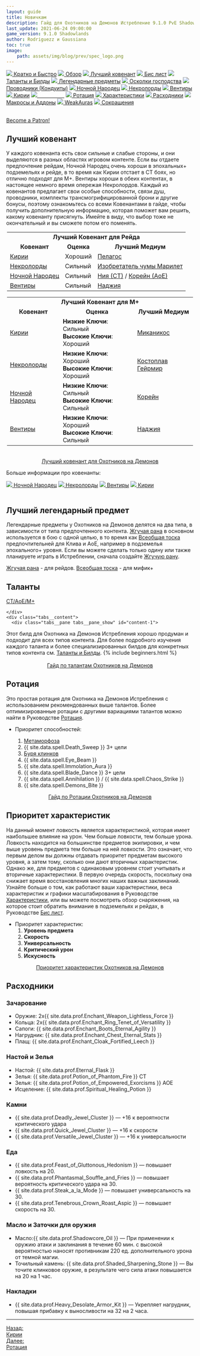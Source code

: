 ```yaml
---
layout: guide
title: Новичкам
description: Гайд для Охотников на Демонов Истребление 9.1.0 PvE Shadowlands
last_update: 2021-06-24 09:00:00
game_version: 9.1.0 Shadowlands 
author: Rodriguezz и Gaussiana
toc: true
image:
    path: assets/img/blog/prev/spec_logo.png
---
```


<div id="smooth-nav-outer">
<a href="{{ site.url }}/guide/havoc/quick_faq.html"><img src="https://wow.zamimg.com/images/wow/icons/medium/wow_token01.jpg"> Кратко и Быстро</a>
<a href="{{ site.url }}/guide/havoc/overview.html"><img src="https://wow.zamimg.com/images/wow/icons/medium/inv_misc_spyglass_02.jpg"> Обзор</a>
<a href="{{ site.url }}/guide/havoc/best-covenant-shadowlands.html"><img src="https://wow.zamimg.com/images/wow/icons/medium/achievement_mythicdungeons_shadowlands.jpg"> Лучший ковенант</a>
<a href="{{ site.url }}/guide/havoc/gear.html"><img src="https://wow.zamimg.com/images/wow/icons/medium/inv_chest_chain_03.jpg"> Бис лист</a>
<a href="{{ site.url }}/guide/havoc/talent-builds.html"><img src="https://wow.zamimg.com/images/wow/icons/medium/ability_marksmanship.jpg"> Таланты и Билды</a>
<a href="{{ site.url }}/guide/havoc/legendaries-shadowlands.html"><img src="https://wow.zamimg.com/images/wow/icons/medium/runesmith_icon.jpg"> Легендарные предметы</a>
<a href="{{ site.url }}/guide/havoc/domination-set-bonuses.html"><img src="https://wow.zamimg.com/images/wow/icons/medium/wow_token01.jpg"> Осколки господства</a>
<a href="{{ site.url }}/guide/havoc/conduits-shadowlands.html"><img src="https://wow.zamimg.com/images/wow/icons/medium/ability_rogue_rollthebones02.jpg"> Проводники (Кондуиты)</a>
<a href="{{ site.url }}/guide/havoc/night-fae.html"><img src="https://wow.zamimg.com/images/wow/icons/medium/ui_sigil_nightfae.jpg"> Ночной Народец</a>
<a href="{{ site.url }}/guide/havoc/necrolord.html"><img src="https://wow.zamimg.com/images/wow/icons/medium/ui_sigil_necrolord.jpg"> Некролорды</a>
<a href="{{ site.url }}/guide/havoc/venthyr.html"><img src="https://wow.zamimg.com/images/wow/icons/medium/ui_sigil_venthyr.jpg"> Вентиры</a>
<a href="{{ site.url }}/guide/havoc/kyrian.html"><img src="https://wow.zamimg.com/images/wow/icons/medium/ui_sigil_kyrian.jpg"> Кирии</a>
<a href="{{ site.url }}/guide/havoc/beginners.html"><img src="https://wow.zamimg.com/images/wow/icons/medium/spell_lifegivingseed.jpg"><span style="color: white;"> Новичкам</span></a>
<a href="{{ site.url }}/guide/havoc/rotation-priority.html"><img src="https://wow.zamimg.com/images/wow/icons/medium/spell_mekkatorque_bot_bluegear.jpg"> Ротация</a>
<a href="{{ site.url }}/guide/havoc/stats.html"><img src="https://wow.zamimg.com/images/wow/icons/medium/inv_inscription_80_warscroll_intellect.jpg"> Характеристики</a>
<a href="{{ site.url }}/guide/havoc/consumables.html"><img src="https://wow.zamimg.com/images/wow/icons/medium/inv_potion_92.jpg"> Расходники</a>
<a href="{{ site.url }}/guide/havoc/macros-addons.html"><img src="https://wow.zamimg.com/images/wow/icons/medium/inv_eng_gearspringparts.jpg"> Макросы и Аддоны</a>
<a href="{{ site.url }}/guide/havoc/weakauras.html"><img src="https://wow.zamimg.com/images/wow/icons/medium/spell_holy_auramastery.jpg"> WeakAuras</a>
<a href="{{ site.url }}/guide/havoc/common-terms.html"><img src="https://wow.zamimg.com/images/wow/icons/medium/ui_chat.jpg"> Сокращения</a>
</div>
<br>

<a href="https://www.patreon.com/bePatron?u=43917749"  data-patreon-widget-type="become-patron-button">Become a Patron!</a><script async src="https://c6.patreon.com/becomePatronButton.bundle.js"></script>

## Лучший ковенант

У каждого ковенанта есть свои сильные и слабые стороны, и они выделяются в разных областях игровом контенте. Если вы отдаете предпочтение рейдам, 
<span class="c12">Ночной Народец</span> очень хороши в эпохальных+ подземельях и рейде, в то время как <span class="c8">Кирии</span> отстает в СТ боях, но отлично подходят для М+. 
<span class="q10">Вентиры</span> хороши в обеих контентах, в настоящее немного время опережая <span class="r3">Некролордов</span>. Каждый из ковенантов предлагает свои особые способности, связи душ, 
проводники, комплекты трансмогрифицированной брони и другие бонусы, поэтому ознакомьтесь со всеми Ковенантами в гайде, чтобы получить дополнительную информацию, 
которая поможет вам решить, какому ковенанту присягнуть. Имейте в виду, что выбор тоже не окончательный и вы сможете потом его поменять.

<div class="table-box" markdown="1">

<div style="text-align: -webkit-center;">
<table class="grid" style="width: 500px;">
<tbody>
<tr>
<td colspan="3" style="text-align: center;"><b>Лучший Ковенант для Рейда</b></td>
</tr>
<tr>
<td style="text-align: center;"><b>Ковенант</b></td>
<td style="text-align: center;"><b>Оценка</b></td>
<td style="text-align: center;"><b>Лучший Медиум</b></td>
</tr>
<tr>
<td><span class="q8"><a href="{{ site.url }}/guide/havoc/kyrian.html">Кирии</a></span></td>
<td>Хороший</td>
<td><a href="https://ru.wowhead.com/soulbind-calc/kyrian/pelagos/demon-hunter/AwaWZpYTBS0fCBUszwgldg4IIxUq-gglKu8INXYACA">Пелагос</a></td>
</tr>
<tr>
<td>
<a href="{{ site.url }}/guide/havoc/necrolord.html"><span class="r3">Некролорды</span></a></td>
<td>Сильный</td>
<td><a href="https://ru.wowhead.com/soulbind-calc/necrolord/plague-deviser-marileth/demon-hunter/AwaWZr4BJStvCBMFLR8IFTBfCCUszwgiFSr6CCUq7wg">Изобретатель чумы Марилет</a></td>
</tr>
<tr>
<td><span class="q4"><a href="{{ site.url }}/guide/havoc/night-fae.html">Ночной Народец</a></span></td>
<td>Сильный</td>
<td><a href="https://ru.wowhead.com/soulbind-calc/night-fae/niya/demon-hunter/AwaW5ZYBBStvCBIFLR8IJSzPCCMVKvoIJSrvCDV2AAg">Ния (СТ)</a> / 
<a href="https://ru.wowhead.com/soulbind-calc/night-fae/korayn/demon-hunter/AwaW6pYBBStvCBIFLR8IJUEmCCMVKvoIJSrvCDV2AAg">Корейн (АоЕ)</a></td>
</tr>
<tr>
<td><span class="q10"><a href="{{ site.url }}/guide/havoc/venthyr.html">Вентиры</a></span></td>
<td>Сильный</td>
<td><a href="https://ru.wowhead.com/soulbind-calc/venthyr/nadjia-the-mistblade/demon-hunter/AwaWr74DBStvCBUrkwglLM0IEgUtHwglLM8IIhUq-gg1Ku8I">Наджия</a></td>
</tr>
</tbody>
</table>
</div>

</div>

<div class="table-box" markdown="1">

<div style="text-align: -webkit-center;">
<table class="grid" style="width: 500px;">
<tbody>
<tr>
<td colspan="3" style="text-align: center;"><b>Лучший Ковенант для М+</b></td>
</tr>
<tr>
<td style="text-align: center;"><b>Ковенант</b></td>
<td style="text-align: center;"><b>Оценка</b>
</td>
<td style="text-align: center;"><b>Лучший Медиум</b></td>
</tr>
<tr>
<td><span class="q8"><a href="{{ site.url }}/guide/havoc/kyrian.html">Кирии</a></span></td>
<td><b>Низкие Ключи</b>: Сильный<br><b>Высокие Ключи</b>: Хороший</td>
<td><a href="https://ru.wowhead.com/soulbind-calc/kyrian/forgelite-prime-mikanikos/demon-hunter/AwaWapYBBStvCBIFLR8IJS-3CCMVKvoIJSrvCDV2AAg">Миканикос</a></td>
</tr>
<tr>
<td><a href="{{ site.url }}/guide/havoc/necrolord.html"><span class="r3">Некролорды</span></a></td>
<td><b>Низкие Ключи</b>: Хороший<br><b>Высокие Ключи</b>: Хороший</td>
<td><a href="https://ru.wowhead.com/soulbind-calc/necrolord/bonesmith-heirmir/demon-hunter/AwaW6pYBBStvCBIFLR8IJTBfCCMVKvoIJSrvCDV2AAg">Костоплав Гейрмир</a></td>
</tr>
<tr>
<td><span class="q4"><a href="{{ site.url }}/guide/havoc/night-fae.html">Ночной Народец</a></span></td>
<td><b>Низкие Ключи</b>: Сильный<br><b>Высокие Ключи</b>: Сильный</td>
<td><a href="https://ru.wowhead.com/soulbind-calc/night-fae/korayn/demon-hunter/AwaW6pYBBStvCBIFLR8IJUEmCCMVKvoIJSrvCDV2AAg">Корейн</a></td>
</tr>
<tr>
<td><span class="q10"><a href="{{ site.url }}/guide/havoc/venthyr.html">Вентиры</a></span></td>
<td><b>Низкие Ключи</b>: Хороший<br><b>Высокие Ключи</b>: Сильный</td>
<td><a href="https://ru.wowhead.com/soulbind-calc/venthyr/nadjia-the-mistblade/demon-hunter/AwaWqpYCBStvCCUszQgSBS0fCCUszwgiFSr6CCUq7wg">Наджия</a></td>
</tr>
</tbody>
</table>
</div>

</div>

<div style="text-align: -webkit-center;">
<br>
<a href="https://www.wowhead.com/guides/havoc-demon-hunter-best-covenant-shadowlands" class="cta-button" data-border="strong" data-markup-content-target="1" 
data-icon="true"><span class="cta-button-icon" style="background-image: url(&quot;https://wow.zamimg.com/images/wow/icons/medium/achievement_mythicdungeons_shadowlands.jpg&quot;);">
</span>Лучший ковенант для Охотников на Демонов</a></div>

Больше информации про ковенанты:

<div id="smooth-nav-сovencolum">
<a class="c12 cta-button" href="{{ site.url }}/guide/havoc/night-fae.html" style="border-color: #a330c9"><img src="https://wow.zamimg.com/images/wow/icons/medium/ui_sigil_nightfae.jpg"> Ночной Народец</a>
<a class="r3 cta-button" href="{{ site.url }}/guide/havoc/necrolord.html" style="border-color: #40bf40"><img src="https://wow.zamimg.com/images/wow/icons/medium/ui_sigil_necrolord.jpg"> Некролорды</a>
<a class="q10 cta-button" href="{{ site.url }}/guide/havoc/venthyr.html" style="border-color: #ff4040"><img src="https://wow.zamimg.com/images/wow/icons/medium/ui_sigil_venthyr.jpg"> Вентиры</a>
<a class="c8 cta-button" href="{{ site.url }}/guide/havoc/kyrian.html" style="border-color: #68ccef"><img src="https://wow.zamimg.com/images/wow/icons/medium/ui_sigil_kyrian.jpg"> Кирии</a>
</div>

<br>

## Лучший легендарный предмет 

Легендарные предметы у Охотников на Демонов делятся на два типа, в зависимости от типа предпочтенного контента. [Жгучая рана](https://ru.wowhead.com/spell=346279) в основном используется в бою с одной целью, 
в то время как [Всеобщая тоска](https://ru.wowhead.com/spell=337504) предпочтительней для Клива и АоЕ, например в подземелья эпохального+ уровня. Если вы можете сделать только одину или 
также планируете играть в Истреблении, сначала создайте [Жгучую рану](https://ru.wowhead.com/spell=346279).

[Жгучая рана](https://ru.wowhead.com/spell=346279) - для рейдов.
[Всеобщая тоска](https://ru.wowhead.com/spell=337504) - для мифик+

## Таланты

<div class="tabs" id="tabs-1">
    <div class="tabs__nav">
      <a class="tabs__link tabs__link_active" href="#content-1">СТ/АоЕ/М+</a>

    </div>
    <div class="tabs__content"> 
      <div class="tabs__pane tabs__pane_show" id="content-1">
<div class="tabs_in" markdown="1">	 
Этот билд для Охотника на Демонов Истребления хорошо продуман и подходит для всех типов контента. Для более подробного изучения каждого таланта и более специализированных билдов для конкретных типов контента см. <a href="{{ site.url }}/guide/havoc/talent-builds.html"> Таланты и Билды</a>.
{% include beginners.html %} 
</div>
      </div>
    </div>
</div>
	   
<br>

<div style="text-align: -webkit-center;">
<a class="c12 cta-button" href="{{ site.url }}/guide/havoc/talent-builds.html" data-border="strong" data-markup-content-target="1" data-icon="true">
<span class="cta-button-icon" style="background-image: url(&quot;https://wow.zamimg.com/images/wow/icons/medium/ability_demonhunter_specdps.jpg&quot;);">
</span>Гайд по талантам Охотников на Демонов</a></div>

## Ротация

Это простая ротация для Охотника на Демонов Истребления с использованием рекомендованных выше талантов. Более оптимизированные ротации с другими вариациями талантов можно найти в Руководстве <a href="{{ site.url }}/guide/havoc/rotation-priority.html"> Ротация</a>.
<br>
- Приоритет способностей:

	1. [Метаморфоза](https://ru.wowhead.com/spell=191427)
	1. {{ site.data.spell.Death_Sweep }} 3+ цели
	1. [Буря клинков](https://ru.wowhead.com/spell=342817)
    1. {{ site.data.spell.Eye_Beam }}
	1. {{ site.data.spell.Immolation_Aura }} 
	1. {{ site.data.spell.Blade_Dance }} 3+ цели
    1. {{ site.data.spell.Annihilation }} / {{ site.data.spell.Chaos_Strike }}
    1. {{ site.data.spell.Demons_Bite }}
		
<div style="text-align: -webkit-center;"><a class="c12 cta-button" href="{{ site.url }}/guide/havoc/rotation-priority.html" data-border="strong" data-markup-content-target="1" data-icon="true">
<span class="cta-button-icon" style="background-image: url(&quot;https://wow.zamimg.com/images/wow/icons/medium/ability_demonhunter_specdps.jpg&quot;);">
</span>Гайд по Ротации Охотников на Демонов</a></div>

## Приоритет характеристик

На данный момент ловкость является характеристикой, которая имеет наибольшее влияние на урон. 
Чем больше ловкости, тем больше урона. Ловкость находится на большинстве предметов экипировки, 
и чем выше уровень предмета тем больше на ней ловкости. Это означает, что первым делом вы должны отдавать приоритет предметам высокого уровня, 
а затем тому, сколько они дают вторичных характеристик. Однако же, для предметов с одинаковым уровнем стоит учитывать и вторичные характеристики. 
В первую очередь скорость, поскольку она снижает время восстановления многих наших важных заклинаний. Узнайте больше о том, как работают ваши характеристики, 
веса характеристик и графики масштабирования в Руководстве <a href="{{ site.url }}/guide/havoc/stats.html">Характеристики</a>, или вы можете посмотреть обзор снаряжения, 
на которое стоит обратить внимание в подземельях и рейдах, в Руководстве <a href="{{ site.url }}/guide/havoc/gear.html"> Бис лист</a>.  

- Приоритет характеристик:
	1. **Уровень предмета**
	1. **Скорость**
    1. **Универсальность**
    1. **Критический урон**
    1. **Искусность**
	
<div style="text-align: -webkit-center;"><a class="c12 cta-button" href="{{ site.url }}/guide/havoc/stats.html" data-border="strong" data-markup-content-target="1" data-icon="true">
<span class="cta-button-icon" style="background-image: url(&quot;https://wow.zamimg.com/images/wow/icons/medium/ability_demonhunter_specdps.jpg&quot;);">
</span>Приоритет характеристик Охотников на Демонов</a></div>

## Расходники

### Зачарование

<ul>
<li>Оружие: 2х{{ site.data.prof.Enchant_Weapon_Lightless_Force }}</li>
<li>Кольца: 2х{{ site.data.prof.Enchant_Ring_Tenet_of_Versatility }}</li>
<li>Сапоги: {{ site.data.prof.Enchant_Boots_Eternal_Agility }}</li>
<li>Нагрудник: {{ site.data.prof.Enchant_Chest_Eternal_Stats }}</li>
<li>Плащ: {{ site.data.prof.Enchant_Cloak_Fortified_Leech }}</li>
</ul>

### Настой и  Зелья
<ul>
<li>Настой: {{ site.data.prof.Eternal_Flask }}</li>
<li>Зелья: {{ site.data.prof.Potion_of_Phantom_Fire }} СТ</li>
<li>Зелья: {{ site.data.prof.Potion_of_Empowered_Exorcisms }} АОЕ</li>
<li>Исцеление: {{ site.data.prof.Spiritual_Healing_Potion }} </li>
</ul>

### Камни

* {{ site.data.prof.Deadly_Jewel_Cluster }} — +16 к вероятности критического удара
* {{ site.data.prof.Quick_Jewel_Cluster }} — +16 к скорости
* {{ site.data.prof.Versatile_Jewel_Cluster }} — +16 к универсальности

### Еда

* {{ site.data.prof.Feast_of_Gluttonous_Hedonism }} —  повышает ловкость на 20.
* {{ site.data.prof.Phantasmal_Souffle_and_Fries }} —  повышает вероятность критического удара на 30. 
* {{ site.data.prof.Steak_a_la_Mode }} — повышает  универсальность на 30. 
* {{ site.data.prof.Tenebrous_Crown_Roast_Aspic }} — повышает скорость на 30.

### Масло и Заточки для оружия

* Масло:{{ site.data.prof.Shadowcore_Oil }} — При применении к оружию атаки и заклинания в течение 60 мин. с высокой вероятностью наносят противникам 220 ед. дополнительного урона от темной магии. 
* Точильный камень: {{ site.data.prof.Shaded_Sharpening_Stone }} — Вы точите клинковое оружие, в результате чего сила атаки повышается на 20 на 1 час.

### Накладки 

* {{ site.data.prof.Heavy_Desolate_Armor_Kit }} — Укрепляет нагрудник, повышая прибавку к выносливости на 32 на 2 часа.

<hr>

<div class="minibox minibox-left"><a href="{{ site.url }}/guide/havoc/kyrian.html">Назад:<br>Кирии</a></div>
<div class="minibox"><a href="{{ site.url }}/guide/havoc/rotation-priority.html">Далее:<br>Ротация</a></div>

<br>

<script>
    var $tabs = function (target) {
      var
        _elemTabs = (typeof target === 'string' ? document.querySelector(target) : target),
        _eventTabsShow,
        _showTab = function (tabsLinkTarget) {
          var tabsPaneTarget, tabsLinkActive, tabsPaneShow;
          tabsPaneTarget = document.querySelector(tabsLinkTarget.getAttribute('href'));
          tabsLinkActive = tabsLinkTarget.parentElement.querySelector('.tabs__link_active');
          tabsPaneShow = tabsPaneTarget.parentElement.querySelector('.tabs__pane_show');
          // если следующая вкладка равна активной, то завершаем работу
          if (tabsLinkTarget === tabsLinkActive) {
            return;
          }
          // удаляем классы у текущих активных элементов
          if (tabsLinkActive !== null) {
            tabsLinkActive.classList.remove('tabs__link_active');
          }
          if (tabsPaneShow !== null) {
            tabsPaneShow.classList.remove('tabs__pane_show');
          }
          // добавляем классы к элементам (в завимости от выбранной вкладки)
          tabsLinkTarget.classList.add('tabs__link_active');
          tabsPaneTarget.classList.add('tabs__pane_show');
          document.dispatchEvent(_eventTabsShow);
        },
        _switchTabTo = function (tabsLinkIndex) {
          var tabsLinks = _elemTabs.querySelectorAll('.tabs__link');
          if (tabsLinks.length > 0) {
            if (tabsLinkIndex > tabsLinks.length) {
              tabsLinkIndex = tabsLinks.length;
            } else if (tabsLinkIndex < 1) {
              tabsLinkIndex = 1;
            }
            _showTab(tabsLinks[tabsLinkIndex - 1]);
          }
        };

      _eventTabsShow = new CustomEvent('tab.show', { detail: _elemTabs });

      _elemTabs.addEventListener('click', function (e) {
        var tabsLinkTarget = e.target;
        // завершаем выполнение функции, если кликнули не по ссылке
        if (!tabsLinkTarget.classList.contains('tabs__link')) {
          return;
        }
        // отменяем стандартное действие
        e.preventDefault();
        _showTab(tabsLinkTarget);
      });

      return {
        showTab: function (target) {
          _showTab(target);
        },
        switchTabTo: function (index) {
          _switchTabTo(index);
        }
      }

    };

    (function () {
      var
        nameKey = 'mytabs2',
        mytabs = {},
        mytabsStorage = {},
        listTabs = document.querySelectorAll('.tabs');

      for (var i = 0, length = listTabs.length; i < length; i++) {
        if (listTabs[i].id) {
          mytabs[listTabs[i].id] = $tabs(listTabs[i]);
        }
      }
      if (localStorage.getItem(nameKey)) {
        mytabsStorage = JSON.parse(localStorage.getItem(nameKey));
        for (var key in mytabsStorage) {
          if (mytabs.hasOwnProperty(key)) {
            mytabs[key].showTab(document.querySelector('[href="' + mytabsStorage[key] + '"]'));
          }
        }
      }
      document.addEventListener('tab.show', function (e) {
        mytabsStorage[e.detail.closest('.tabs').getAttribute('id')] = e.detail.querySelector('.tabs__link_active').getAttribute('href');
        localStorage.setItem(nameKey, JSON.stringify(mytabsStorage));
      })
    })();
</script>	